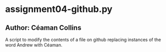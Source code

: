 # assignment04-github.py
## Author: Céaman Collins

A script to modify the contents of a file on github replacing instances of the word Andrew with Céaman.